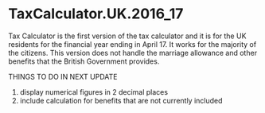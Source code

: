 # TaxCalculator.UK.2016_17
Tax Calculator is the first version of the tax calculator and it is for the UK residents for the financial year ending in April 17.  It works for the majority of the citizens.  This version does not handle the marriage allowance and other benefits that the British Government provides.

THINGS TO DO IN NEXT UPDATE
1. display numerical figures in 2 decimal places
2. include calculation for benefits that are not currently included

